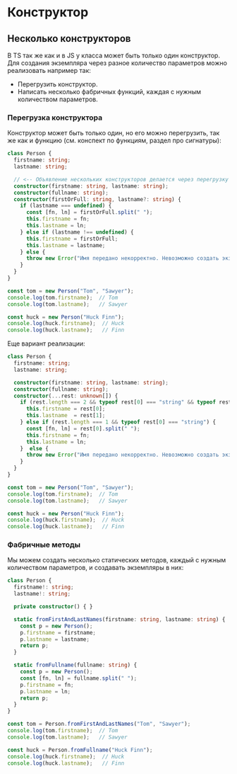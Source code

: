# Конструктор

## Несколько конструкторов

В TS так же как и в JS у класса может быть только один конструктор. Для создания экземпляра через разное количество параметров можно реализовать например так:

* Перегрузить конструктор.
* Написать несколько фабричных функций, каждая с нужным количеством параметров.

### Перегрузка конструктора

Конструктор может быть только один, но его можно перегрузить, так же как и функцию (см. конспект по функциям, раздел про сигнатуры):

```typescript
class Person {
  firstname: string;
  lastname: string;

  // <-- Объявление нескольких конструкторов делается через перегрузку
  constructor(firstname: string, lastname: string);
  constructor(fullname: string);
  constructor(firstOrFull: string, lastname?: string) {
    if (lastname === undefined) {
      const [fn, ln] = firstOrFull.split(" ");
      this.firstname = fn;
      this.lastname = ln;
    } else if (lastname !== undefined) {
      this.firstname = firstOrFull;
      this.lastname = lastname;
    } else {
      throw new Error("Имя передано некорректно. Невозможно создать экземпляр Person.");
    }
  }
}

const tom = new Person("Tom", "Sawyer");
console.log(tom.firstname);  // Tom
console.log(tom.lastname);   // Sawyer

const huck = new Person("Huck Finn");
console.log(huck.firstname);  // Huck
console.log(huck.lastname);   // Finn
```

Еще вариант реализации:

```typescript
class Person {
  firstname: string;
  lastname: string;

  constructor(firstname: string, lastname: string);
  constructor(fullname: string);
  constructor(...rest: unknown[]) {
    if (rest.length === 2 && typeof rest[0] === "string" && typeof rest[1] === "string") {
      this.firstname = rest[0];
      this.lastname  = rest[1];
    } else if (rest.length === 1 && typeof rest[0] === "string") {
      const [fn, ln] = rest[0].split(" ");
      this.firstname = fn;
      this.lastname = ln;
    }  else {
      throw new Error("Имя передано некорректно. Невозможно создать экземпляр Person.");
    }
  }
}

const tom = new Person("Tom", "Sawyer");
console.log(tom.firstname);  // Tom
console.log(tom.lastname);   // Sawyer

const huck = new Person("Huck Finn");
console.log(huck.firstname);  // Huck
console.log(huck.lastname);   // Finn
```

### Фабричные методы

Мы можем создать несколько статических методов, каждый с нужным количеством параметров, и создавать экземпляры в них:

```typescript
class Person {
  firstname!: string;
  lastname!: string;

  private constructor() { }

  static fromFirstAndLastNames(firstname: string, lastname: string) {
    const p = new Person();
    p.firstname = firstname;
    p.lastname = lastname;
    return p;
  }

  static fromFullname(fullname: string) {
    const p = new Person();
    const [fn, ln] = fullname.split(" ");
    p.firstname = fn;
    p.lastname = ln;
    return p;
  }
}

const tom = Person.fromFirstAndLastNames("Tom", "Sawyer");
console.log(tom.firstname);  // Tom
console.log(tom.lastname);   // Sawyer

const huck = Person.fromFullname("Huck Finn");
console.log(huck.firstname);  // Huck
console.log(huck.lastname);   // Finn
```

